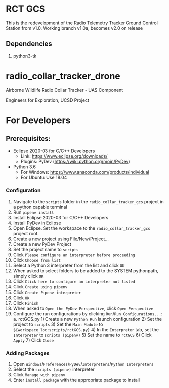 # RCT GCS
This is the redevelopment of the Radio Telemetry Tracker Ground Control Station
from v1.0.  Working branch v1.0a, becomes v2.0 on release

## Dependencies
1.	python3-tk

radio_collar_tracker_drone
====================
Airborne Wildlife Radio Collar Tracker - UAS Component

Engineers for Exploration, UCSD Project



# For Developers
## Prerequisites:
- Eclipse 2020-03 for C/C++ Developers
    - Link: https://www.eclipse.org/downloads/
    - Plugins: PyDev (https://wiki.python.org/moin/PyDev)
- Python 3.6
    - For Windows: https://www.anaconda.com/products/individual
    - For Ubuntu: Use 18.04

### Configuration
1.  Navigate to the `scripts` folder in the `radio_collar_tracker_gcs` project in a python capable terminal
2.  Run `pipenv install`
1.  Install Eclipse 2020-03 for C/C++ Developers
2.  Install PyDev in Eclipse
3.  Open Eclipse.  Set the workspace to the `radio_collar_tracker_gcs` project root.
4.  Create a new project using File/New/Project...
5.  Create a new PyDev Project
10. Set the project name to `scripts`
11. Click `Please configure an interpreter before proceeding`
12. Click `Choose from list`
13. Select a Python 3 interpreter from the list and click `OK`
14. When asked to select folders to be added to the SYSTEM pythonpath, simply click `OK`
15. Click `Click here to configure an interpreter not listed`
16. Click `Create using pipenv`
17. Click `Create Pipenv interpreter`
18. Click `OK`
19. Click `Finish`
20. When asked to `Open the PyDev Perspective`, click `Open Perspective`
21. Configure the run configurations by clicking `Run`/`Run Configurations...`:
    a.  rctGCS.py
        1)  Create a new `Python Run` launch configuration
        2)  Set the project to `scripts`
        3)  Set the `Main Module` to `${workspace_loc:scripts/rctGCS.py}`
        4)  In the `Interpreter` tab, set the `Interpreter` to `scripts (pipenv)`
        5)  Set the name to `rctGCS`
        6)  Click `Apply`
        7)  Click `Close`

### Adding Packages
1.  Open `Windows`/`Preferences`/`PyDev`/`Interpreters`/`Python Interpreters`
2.  Select the `scripts (pipenv)` interpreter
3.  Click `Manage with pipenv`
4.  Enter `install package` with the appropriate package to install